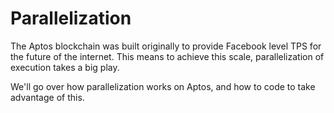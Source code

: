 # Parallelization

The Aptos blockchain was built originally to provide Facebook level TPS for the future of the internet.  This means to achieve this scale, parallelization of execution takes a big play.

We'll go over how parallelization works on Aptos, and how to code to take advantage of this.
